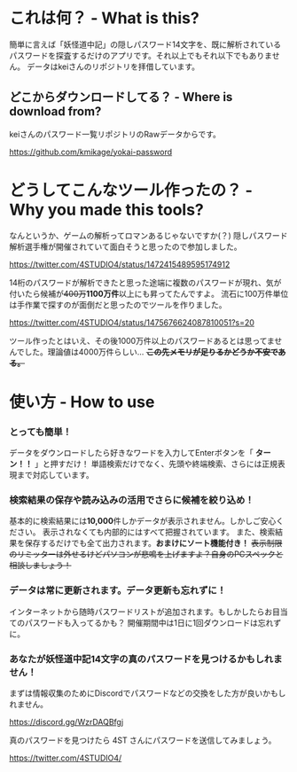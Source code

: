 # これは何？ - What is this?
簡単に言えば「妖怪道中記」の隠しパスワード14文字を、既に解析されているパスワードを探査するだけのアプリです。それ以上でもそれ以下でもありません。
データはkeiさんのリポジトリを拝借しています。
## どこからダウンロードしてる？ - Where is download from?
keiさんのパスワード一覧リポジトリのRawデータからです。

https://github.com/kmikage/yokai-password

# どうしてこんなツール作ったの？ - Why you made this tools?

なんというか、ゲームの解析ってロマンあるじゃないですか(？)
隠しパスワード解析選手権が開催されていて面白そうと思ったので参加しました。

https://twitter.com/4STUDIO4/status/1472415489595174912

14桁のパスワードが解析できたと思った途端に複数のパスワードが現れ、気が付いたら候補が~~400万~~**1100万件**以上にも昇ってたんですよ。
流石に100万件単位は手作業で探すのが面倒だと思ったのでツールを作りました。

https://twitter.com/4STUDIO4/status/1475676624087810051?s=20

ツール作ったとはいえ、その後1000万件以上のパスワードあるとは思ってませんでした。理論値は4000万件らしい…
**~~この先メモリが足りるかどうか不安である。~~**

# 使い方 - How to use
### とっても簡単！

データをダウンロードしたら好きなワードを入力してEnterボタンを「 **ターン！！** 」と押すだけ！
単語検索だけでなく、先頭や終端検索、さらには正規表現まで対応しています。

### 検索結果の保存や読み込みの活用でさらに候補を絞り込め！
基本的に検索結果には**10,000**件しかデータが表示されません。しかしご安心ください。
表示されなくても内部的にはすべて把握されています。
また、検索結果を保存するだけでも全て出力されます。**おまけにソート機能付き！**
~~表示制限のリミッターは外せるけどパソコンが悲鳴を上げますよ？自身のPCスペックと相談しましょう！~~

### データは常に更新されます。データ更新も忘れずに！
インターネットから随時パスワードリストが追加されます。もしかしたらお目当てのパスワードも入ってるかも？
開催期間中は1日に1回ダウンロードは忘れずに。

### あなたが妖怪道中記14文字の真のパスワードを見つけるかもしれません！
まずは情報収集のためにDiscordでパスワードなどの交換をした方が良いかもしれません。

https://discord.gg/WzrDAQBfgj

真のパスワードを見つけたら 4ST さんにパスワードを送信してみましょう。

https://twitter.com/4STUDIO4/
